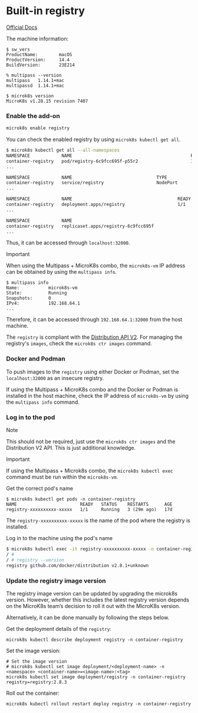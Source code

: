 # Built-in registry

[Official Docs](https://microk8s.io/docs/registry-built-in)

The machine information:

```
$ sw_vers
ProductName:		macOS
ProductVersion:		14.4
BuildVersion:		23E214

% multipass --version
multipass   1.14.1+mac
multipassd  1.14.1+mac

$ microk8s version
MicroK8s v1.28.15 revision 7407
```

### Enable the add-on

```bash
microk8s enable registry
```

You can check the enabled registry by using `microk8s kubectl get all`.

```bash
$ microk8s kubectl get all --all-namespaces
NAMESPACE            NAME                                             READY   STATUS    RESTARTS      AGE
container-registry   pod/registry-6c9fcc695f-p55r2                    1/1     Running   3 (27s ago)   17d
...

NAMESPACE            NAME                                TYPE           CLUSTER-IP       EXTERNAL-IP    PORT(S)                  AGE
container-registry   service/registry                    NodePort       10.152.183.133   <none>         5000:32000/TCP           17d
...

NAMESPACE            NAME                                        READY   UP-TO-DATE   AVAILABLE   AGE
container-registry   deployment.apps/registry                    1/1     1            1           17d
...

NAMESPACE            NAME                                                   DESIRED   CURRENT   READY   AGE
container-registry   replicaset.apps/registry-6c9fcc695f                    1         1         1       17d
...
```

Thus, it can be accessed through `localhost:32000`.

> [!IMPORTANT]
> When using the Multipass + MicroK8s combo, the `microk8s-vm` IP address can be obtained by using the `multipass info`.
>
> ```
> $ multipass info
> Name:           microk8s-vm
> State:          Running
> Snapshots:      0
> IPv4:           192.168.64.1
> ...
> ```
>
> Therefore, it can be accessed through `192.168.64.1:32000` from the host machine.

The `registry` is compliant with the [Distribution API V2](https://distribution.github.io/distribution/spec/api/). For managing the registry's `images`, check the `microk8s ctr images` command.

### Docker and Podman

To push images to the `registry` using either Docker or Podman, set the `localhost:32000` as an insecure registry. 

If using the Multipass + MicroK8s combo and the Docker or Podman is installed in the host machine, check the IP address of `microk8s-vm` by using the `multipass info` command.

### Log in to the pod

> [!NOTE]
> This should not be required, just use the `microk8s ctr images` and the Distribution V2 API. This is just additional knowledge.

> [!IMPORTANT]
> If using the Multipass + Microk8s combo, the `microk8s kubectl exec` command must be run within the `microk8s-vm`.

Get the correct pod's name

```
$ microk8s kubectl get pods -n container-registry
NAME                        READY   STATUS    RESTARTS      AGE
registry-xxxxxxxxxx-xxxxx   1/1     Running   3 (29m ago)   17d
```

The `registry-xxxxxxxxxx-xxxxx` is the name of the pod where the registry is installed.

Log in to the machine using the pod's name

```bash
$ microk8s kubectl exec -it registry-xxxxxxxxxx-xxxxx -n container-registry -- /bin/sh
/ #
/ # registry --version
registry github.com/docker/distribution v2.8.1+unknown
```

### Update the registry image version

The registry image version can be updated by upgrading the microk8s version. However, whether this includes the latest registry version depends on the MicroK8s team’s decision to roll it out with the MicroK8s version. 

Alternatively, it can be done manually by following the steps below.

Get the deployment details of the `registry`:

```
microk8s kubectl describe deployment registry -n container-registry
```

Set the image version:

```
# Set the image version
# microk8s kubectl set image deployment/<deployment-name> -n <namespace> <container-name>=<image-name>:<tag>
microk8s kubectl set image deployment/registry -n container-registry registry=registry:2.8.3
```

Roll out the container:
```
microk8s kubectl rollout restart deploy registry -n container-registry
```
